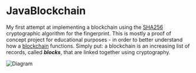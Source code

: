 # JavaBlockchain
My first attempt at implementing a blockchain using the [SHA256](https://en.wikipedia.org/wiki/SHA-2) cryptographic algorithm for the fingerprint. This is mostly a proof of concept project for educational purposes - in order to better understand how a [blockchain](https://en.wikipedia.org/wiki/Blockchain) functions. Simply put: a blockchain is an increasing list of records, called ***blocks***, that are linked together using cryptography. 


![Diagram](https://github.com/j-a-collins/JavaBlockchain/BlockChain/master/img/blockchain.jpg)
<!--
# Diagram
Here is a primitive diagram of the blockchain in this project:

![diagram](https://github.com/j-a-collins/JavaBlockchain/BlockChain/img/blockchain.jpg?raw=true)
![diagram](https://github.com/j-a-collins/JavaBlockchain/BlockChain/img/blockchain.jpg?raw=true)

<img width=200px src="https://raw.githubusercontent.com/j-a-collins/blob/main/JavaBlockchain/BlockChain/img/blockchain.jpg?raw=true"/>


# Difficulty Level:

-->
